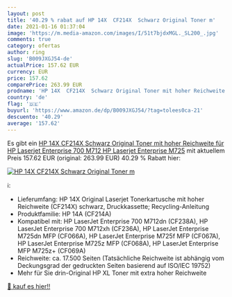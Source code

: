 ```yaml
---
layout: post
title: '40.29 % rabat auf HP 14X  CF214X  Schwarz Original Toner m'
date: 2021-01-16 01:37:04
image: 'https://m.media-amazon.com/images/I/51t7bjdxMGL._SL200_.jpg'
comments: true
category: ofertas
author: ring
slug: 'B009JXGJ54-de'
actualPrice: 157.62 EUR
currency: EUR
price: 157.62
comparePrice: 263.99 EUR
prodname: 'HP 14X  CF214X  Schwarz Original Toner mit hoher Reichweite für HP Laserjet Enterprise 700 M712  HP Laserjet Enterprise M725'
country: 'de'
flag: '🇩🇪'
buyurl: 'https://www.amazon.de/dp/B009JXGJ54/?tag=tolees0ca-21'
descuento: '40.29'
average: '157.62'
---
```


Es gibt ein [HP 14X  CF214X  Schwarz Original Toner mit hoher Reichweite für HP Laserjet Enterprise 700 M712  HP Laserjet Enterprise M725](https://www.amazon.de/dp/B009JXGJ54/?tag=tolees0ca-21) mit aktuellem Preis 157.62 EUR (original: 263.99 EUR) 40.29 % Rabatt hier:

[![HP 14X  CF214X  Schwarz Original Toner m](https://m.media-amazon.com/images/I/51t7bjdxMGL._SL200_.jpg)](https://www.amazon.de/dp/B009JXGJ54/?tag=tolees0ca-21)

ℹ️:

- Lieferumfang: HP 14X Original Laserjet Tonerkartusche mit hoher Reichweite (CF214X) schwarz, Druckkassette; Recycling-Anleitung
- Produktfamilie: HP 14A (CF214A)
- Kompatibel mit: HP LaserJet Enterprise 700 M712dn (CF238A), HP LaserJet Enterprise 700 M712xh (CF236A), HP LaserJet Enterprise M725dn MFP (CF066A), HP LaserJet Enterprise M725f MFP (CF067A), HP LaserJet Enterprise M725z MFP (CF068A), HP LaserJet Enterprise MFP M725z+ (CF069A)
- Reichweite: ca. 17.500 Seiten (Tatsächliche Reichweite ist abhängig vom Deckungsgrad der gedruckten Seiten basierend auf ISO/IEC 19752)
- Mehr für Sie drin-Original HP XL Toner mit extra hoher Reichweite

[🛒 kauf es hier!!](https://www.amazon.de/dp/B009JXGJ54/?tag=tolees0ca-21)
